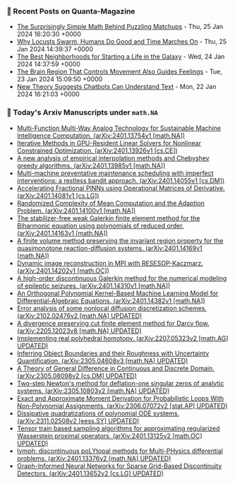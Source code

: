 ### 📝 Recent Posts on Quanta-Magazine
<!-- quanta starts -->
* <a href="https://www.quantamagazine.org/the-surprisingly-simple-math-behind-puzzling-matchups-20240125/">The Surprisingly Simple Math Behind Puzzling Matchups</a> - Thu, 25 Jan 2024 16:20:30 +0000
* <a href="https://www.quantamagazine.org/janna-levin-why-im-co-hosting-the-joy-of-why-podcast-20240125/">Why Locusts Swarm, Humans Do Good and Time Marches On</a> - Thu, 25 Jan 2024 14:39:37 +0000
* <a href="https://www.quantamagazine.org/the-best-neighborhoods-for-starting-a-life-in-the-galaxy-20240124/">The Best Neighborhoods for Starting a Life in the Galaxy</a> - Wed, 24 Jan 2024 14:37:59 +0000
* <a href="https://www.quantamagazine.org/the-part-of-the-brain-that-controls-movement-also-guides-feelings-20240123/">The Brain Region That Controls Movement Also Guides Feelings</a> - Tue, 23 Jan 2024 15:09:50 +0000
* <a href="https://www.quantamagazine.org/new-theory-suggests-chatbots-can-understand-text-20240122/">New Theory Suggests Chatbots Can Understand Text</a> - Mon, 22 Jan 2024 16:21:03 +0000
<!-- quanta ends -->
### 📝 Today's Arxiv Manuscripts under ``math.NA``
<!-- arxiv-math-na starts -->
* <a href="http://arxiv.org/abs/2401.13754">Multi-Function Multi-Way Analog Technology for Sustainable Machine Intelligence Computation. (arXiv:2401.13754v1 [math.NA])</a>
* <a href="http://arxiv.org/abs/2401.13926">Iterative Methods in GPU-Resident Linear Solvers for Nonlinear Constrained Optimization. (arXiv:2401.13926v1 [cs.CE])</a>
* <a href="http://arxiv.org/abs/2401.13985">A new analysis of empirical interpolation methods and Chebyshev greedy algorithms. (arXiv:2401.13985v1 [math.NA])</a>
* <a href="http://arxiv.org/abs/2401.14055">Multi-machine preventative maintenance scheduling with imperfect interventions: a restless bandit approach. (arXiv:2401.14055v1 [cs.DM])</a>
* <a href="http://arxiv.org/abs/2401.14081">Accelerating Fractional PINNs using Operational Matrices of Derivative. (arXiv:2401.14081v1 [cs.LG])</a>
* <a href="http://arxiv.org/abs/2401.14100">Randomized Complexity of Mean Computation and the Adaption Problem. (arXiv:2401.14100v1 [math.NA])</a>
* <a href="http://arxiv.org/abs/2401.14163">The stabilizer-free weak Galerkin finite element method for the Biharmonic equation using polynomials of reduced order. (arXiv:2401.14163v1 [math.NA])</a>
* <a href="http://arxiv.org/abs/2401.14169">A finite volume method preserving the invariant region property for the quasimonotone reaction-diffusion systems. (arXiv:2401.14169v1 [math.NA])</a>
* <a href="http://arxiv.org/abs/2401.14202">Dynamic image reconstruction in MPI with RESESOP-Kaczmarz. (arXiv:2401.14202v1 [math.OC])</a>
* <a href="http://arxiv.org/abs/2401.14310">A high-order discontinuous Galerkin method for the numerical modeling of epileptic seizures. (arXiv:2401.14310v1 [math.NA])</a>
* <a href="http://arxiv.org/abs/2401.14382">An Orthogonal Polynomial Kernel-Based Machine Learning Model for Differential-Algebraic Equations. (arXiv:2401.14382v1 [math.NA])</a>
* <a href="http://arxiv.org/abs/2102.02476">Error analysis of some nonlocal diffusion discretization schemes. (arXiv:2102.02476v2 [math.NA] UPDATED)</a>
* <a href="http://arxiv.org/abs/2205.12023">A divergence preserving cut finite element method for Darcy flow. (arXiv:2205.12023v8 [math.NA] UPDATED)</a>
* <a href="http://arxiv.org/abs/2207.05323">Implementing real polyhedral homotopy. (arXiv:2207.05323v2 [math.AG] UPDATED)</a>
* <a href="http://arxiv.org/abs/2305.04608">Inferring Object Boundaries and their Roughness with Uncertainty Quantification. (arXiv:2305.04608v3 [math.NA] UPDATED)</a>
* <a href="http://arxiv.org/abs/2305.08098">A Theory of General Difference in Continuous and Discrete Domain. (arXiv:2305.08098v2 [cs.DM] UPDATED)</a>
* <a href="http://arxiv.org/abs/2305.10803">Two-step Newton's method for deflation-one singular zeros of analytic systems. (arXiv:2305.10803v2 [math.NA] UPDATED)</a>
* <a href="http://arxiv.org/abs/2306.07072">Exact and Approximate Moment Derivation for Probabilistic Loops With Non-Polynomial Assignments. (arXiv:2306.07072v2 [stat.AP] UPDATED)</a>
* <a href="http://arxiv.org/abs/2311.02508">Dissipative quadratizations of polynomial ODE systems. (arXiv:2311.02508v2 [eess.SY] UPDATED)</a>
* <a href="http://arxiv.org/abs/2401.13125">Tensor train based sampling algorithms for approximating regularized Wasserstein proximal operators. (arXiv:2401.13125v2 [math.OC] UPDATED)</a>
* <a href="http://arxiv.org/abs/2401.13376">lymph: discontinuous poLYtopal methods for Multi-PHysics differential problems. (arXiv:2401.13376v2 [math.NA] UPDATED)</a>
* <a href="http://arxiv.org/abs/2401.13652">Graph-Informed Neural Networks for Sparse Grid-Based Discontinuity Detectors. (arXiv:2401.13652v2 [cs.LG] UPDATED)</a>
<!-- arxiv-math-na ends -->
